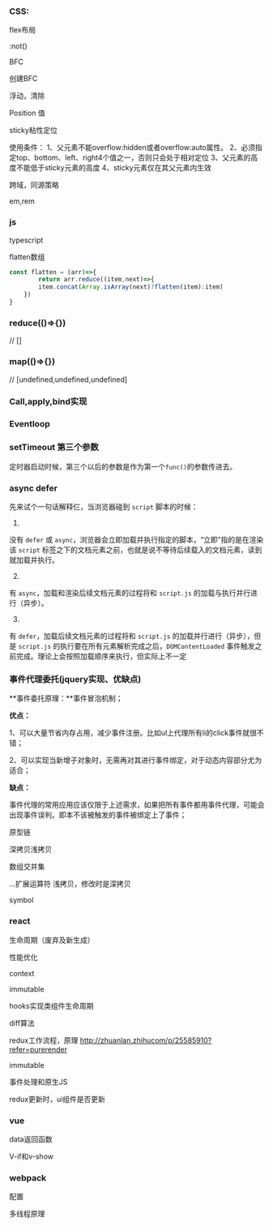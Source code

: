 ### CSS:

flex布局

:not()

BFC

创建BFC

浮动，清除

Position 值

sticky粘性定位

使用条件：
 1、父元素不能overflow:hidden或者overflow:auto属性。
 2、必须指定top、bottom、left、right4个值之一，否则只会处于相对定位
 3、父元素的高度不能低于sticky元素的高度
 4、sticky元素仅在其父元素内生效





跨域，同源策略

em,rem





### js

typescript

flatten数组 

```js
const flatten = (arr)=>{
		return arr.reduce((item,next)=>{
      	item.concat(Array.isArray(next)?flatten(item):item)
    })
}
```



### reduce(()=>{}) 

// []

### map(()=>{})

 // [undefined,undefined,undefined]

### Call,apply,bind实现

### Eventloop 

### setTimeout 第三个参数

定时器启动时候，第三个以后的参数是作为第一个`func()`的参数传进去。

### 

### async defer

先来试个一句话解释仨，当浏览器碰到 `script` 脚本的时候：

1. <script src="script.js"></script>
没有 `defer` 或 `async`，浏览器会立即加载并执行指定的脚本，“立即”指的是在渲染该 `script` 标签之下的文档元素之前，也就是说不等待后续载入的文档元素，读到就加载并执行。
   
2. <script async src="script.js"></script>
有 `async`，加载和渲染后续文档元素的过程将和 `script.js` 的加载与执行并行进行（异步）。
   
3. <script defer src="myscript.js"></script>
有 `defer`，加载后续文档元素的过程将和 `script.js` 的加载并行进行（异步），但是 `script.js` 的执行要在所有元素解析完成之后，`DOMContentLoaded` 事件触发之前完成。理论上会按照加载顺序来执行，但实际上不一定
   


### 事件代理委托(jquery实现、优缺点)

**事件委托原理：**事件冒泡机制；

**优点：**

1、可以大量节省内存占用，减少事件注册。比如ul上代理所有li的click事件就很不错；

2、可以实现当新增子对象时，无需再对其进行事件绑定，对于动态内容部分尤为适合；

**缺点：**

事件代理的常用应用应该仅限于上述需求，如果把所有事件都用事件代理，可能会出现事件误判。即本不该被触发的事件被绑定上了事件；

原型链

深拷贝浅拷贝

数组交并集

...扩展运算符 浅拷贝，修改时是深拷贝

symbol





### react

生命周期（废弃及新生成）

性能优化

context

immutable



hooks实现类组件生命周期

diff算法

redux工作流程，原理 http://zhuanlan.zhihucom/p/25585910?refer=purerender

immutable

事件处理和原生JS

redux更新时，ui组件是否更新







### vue

data返回函数

V-if和v-show







### webpack

配置

多线程原理



